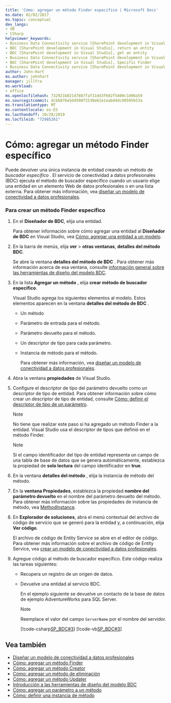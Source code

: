 ```yaml
---
title: 'Cómo: agregar un método Finder específico | Microsoft Docs'
ms.date: 02/02/2017
ms.topic: conceptual
dev_langs:
- VB
- CSharp
helpviewer_keywords:
- Business Data Connectivity service [SharePoint development in Visual Studio], Specific Finder
- BDC [SharePoint development in Visual Studio], return an entity
- BDC [SharePoint development in Visual Studio], get an entity
- Business Data Connectivity service [SharePoint development in Visual Studio], return an entity
- BDC [SharePoint development in Visual Studio], Specific Finder
- Business Data Connectivity service [SharePoint development in Visual Studio], get an entity
author: John-Hart
ms.author: johnhart
manager: jillfra
ms.workload:
- office
ms.openlocfilehash: 732921b021d7887faf31dd3f602f5400c1d06a59
ms.sourcegitcommit: dcbb876a5dd598f2538e62e1eabd4dc98595b53a
ms.translationtype: MT
ms.contentlocale: es-ES
ms.lasthandoff: 10/28/2019
ms.locfileid: "72985261"
---
```

# <a name="how-to-add-a-specific-finder-method"></a>Cómo: agregar un método Finder específico
  Puede devolver una única instancia de entidad creando un método de *buscador específico* . El servicio de conectividad a datos profesionales (BDC) ejecuta el método de buscador específico cuando un usuario elige una entidad en un elemento Web de datos profesionales o en una lista externa. Para obtener más información, vea [diseñar un modelo de conectividad a datos profesionales](../sharepoint/designing-a-business-data-connectivity-model.md).

### <a name="to-create-a-specific-finder-method"></a>Para crear un método Finder específico

1. En el **Diseñador de BDC**, elija una entidad.

    Para obtener información sobre cómo agregar una entidad al **Diseñador de BDC** en Visual Studio, vea [Cómo: agregar una entidad a un modelo](../sharepoint/how-to-add-an-entity-to-a-model.md).

2. En la barra de menús, elija **ver** > **otras ventanas**, **detalles del método BDC**.

    Se abre la ventana **detalles del método de BDC** . Para obtener más información acerca de esa ventana, consulte [información general sobre las herramientas de diseño del modelo BDC](../sharepoint/bdc-model-design-tools-overview.md).

3. En la lista **Agregar un método** , elija **crear método de buscador específico**.

    Visual Studio agrega los siguientes elementos al modelo. Estos elementos aparecen en la ventana **detalles del método de BDC** .

   - Un método

   - Parámetro de entrada para el método.

   - Parámetro devuelto para el método.

   - Un descriptor de tipo para cada parámetro.

   - Instancia de método para el método.

     Para obtener más información, vea [diseñar un modelo de conectividad a datos profesionales](../sharepoint/designing-a-business-data-connectivity-model.md).

4. Abra la ventana **propiedades** de Visual Studio.

5. Configure el descriptor de tipo del parámetro devuelto como un descriptor de tipo de entidad. Para obtener información sobre cómo crear un descriptor de tipo de entidad, consulte [Cómo: definir el descriptor de tipo de un parámetro](../sharepoint/how-to-define-the-type-descriptor-of-a-parameter.md).

   > [!NOTE]
   > No tiene que realizar este paso si ha agregado un método Finder a la entidad. Visual Studio usa el descriptor de tipos que definió en el método Finder.

   > [!NOTE]
   > Si el campo identificador del tipo de entidad representa un campo de una tabla de base de datos que se genera automáticamente, establezca la propiedad de **solo lectura** del campo identificador en **true**.

6. En la ventana **detalles del método** , elija la instancia de método del método.

7. En la **ventana Propiedades**, establezca la propiedad **nombre del parámetro devuelto** en el nombre del parámetro devuelto del método. Para obtener más información sobre las propiedades de instancia de método, vea [MethodInstance](/previous-versions/office/developer/sharepoint-2010/ee556838(v=office.14)).

8. En **Explorador de soluciones**, abra el menú contextual del archivo de código de servicio que se generó para la entidad y, a continuación, elija **Ver código**.

    El archivo de código de Entity Service se abre en el editor de código. Para obtener más información sobre el archivo de código de Entity Service, vea [crear un modelo de conectividad a datos profesionales](../sharepoint/creating-a-business-data-connectivity-model.md).

9. Agregue código al método de buscador específico. Este código realiza las tareas siguientes:

   - Recupera un registro de un origen de datos.

   - Devuelve una entidad al servicio BDC.

     En el ejemplo siguiente se devuelve un contacto de la base de datos de ejemplo AdventureWorks para SQL Server.

     > [!NOTE]
     > Reemplace el valor del campo `ServerName` por el nombre del servidor.

     [!code-csharp[SP_BDC#3](../sharepoint/codesnippet/CSharp/SP_BDC/bdcmodel1/contactservice.cs#3)]
     [!code-vb[SP_BDC#3](../sharepoint/codesnippet/VisualBasic/sp_bdc/bdcmodel1/contactservice.vb#3)]

## <a name="see-also"></a>Vea también
- [Diseñar un modelo de conectividad a datos profesionales](../sharepoint/designing-a-business-data-connectivity-model.md)
- [Cómo: agregar un método Finder](../sharepoint/how-to-add-a-finder-method.md)
- [Cómo: agregar un método Creator](../sharepoint/how-to-add-a-creator-method.md)
- [Cómo: agregar un método de eliminación](../sharepoint/how-to-add-a-deleter-method.md)
- [Cómo: agregar un método Updater](../sharepoint/how-to-add-an-updater-method.md)
- [Introducción a las herramientas de diseño del modelo BDC](../sharepoint/bdc-model-design-tools-overview.md)
- [Cómo: agregar un parámetro a un método](../sharepoint/how-to-add-a-parameter-to-a-method.md)
- [Cómo: definir una instancia de método](../sharepoint/how-to-define-a-method-instance.md)

